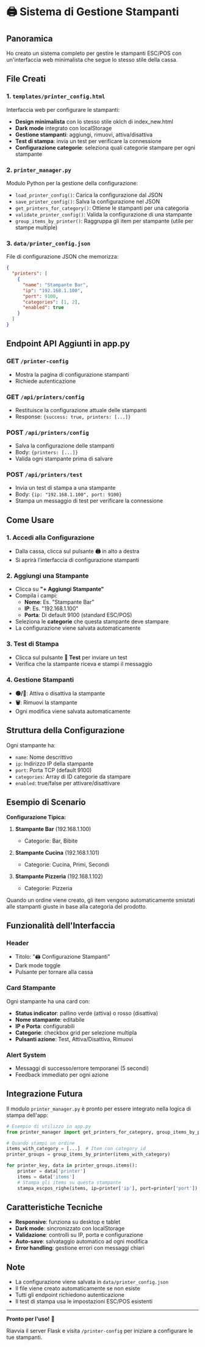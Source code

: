 # 🖨️ Sistema di Gestione Stampanti

## Panoramica

Ho creato un sistema completo per gestire le stampanti ESC/POS con un'interfaccia web minimalista che segue lo stesso stile della cassa.

## File Creati

### 1. `templates/printer_config.html`
Interfaccia web per configurare le stampanti:
- **Design minimalista** con lo stesso stile oklch di index_new.html
- **Dark mode** integrato con localStorage
- **Gestione stampanti**: aggiungi, rimuovi, attiva/disattiva
- **Test di stampa**: invia un test per verificare la connessione
- **Configurazione categorie**: seleziona quali categorie stampare per ogni stampante

### 2. `printer_manager.py`
Modulo Python per la gestione della configurazione:
- `load_printer_config()`: Carica la configurazione dal JSON
- `save_printer_config()`: Salva la configurazione nel JSON
- `get_printers_for_category()`: Ottiene le stampanti per una categoria
- `validate_printer_config()`: Valida la configurazione di una stampante
- `group_items_by_printer()`: Raggruppa gli item per stampante (utile per stampe multiple)

### 3. `data/printer_config.json`
File di configurazione JSON che memorizza:
```json
{
  "printers": [
    {
      "name": "Stampante Bar",
      "ip": "192.168.1.100",
      "port": 9100,
      "categories": [1, 2],
      "enabled": true
    }
  ]
}
```

## Endpoint API Aggiunti in app.py

### GET `/printer-config`
- Mostra la pagina di configurazione stampanti
- Richiede autenticazione

### GET `/api/printers/config`
- Restituisce la configurazione attuale delle stampanti
- Response: `{success: true, printers: [...]}`

### POST `/api/printers/config`
- Salva la configurazione delle stampanti
- Body: `{printers: [...]}`
- Valida ogni stampante prima di salvare

### POST `/api/printers/test`
- Invia un test di stampa a una stampante
- Body: `{ip: "192.168.1.100", port: 9100}`
- Stampa un messaggio di test per verificare la connessione

## Come Usare

### 1. Accedi alla Configurazione
- Dalla cassa, clicca sul pulsante **🖨️** in alto a destra
- Si aprirà l'interfaccia di configurazione stampanti

### 2. Aggiungi una Stampante
- Clicca su **"+ Aggiungi Stampante"**
- Compila i campi:
  - **Nome**: Es. "Stampante Bar"
  - **IP**: Es. "192.168.1.100"
  - **Porta**: Di default 9100 (standard ESC/POS)
- Seleziona le **categorie** che questa stampante deve stampare
- La configurazione viene salvata automaticamente

### 3. Test di Stampa
- Clicca sul pulsante **🧪 Test** per inviare un test
- Verifica che la stampante riceva e stampi il messaggio

### 4. Gestione Stampanti
- **🟢/🔴**: Attiva o disattiva la stampante
- **🗑️**: Rimuovi la stampante
- Ogni modifica viene salvata automaticamente

## Struttura della Configurazione

Ogni stampante ha:
- `name`: Nome descrittivo
- `ip`: Indirizzo IP della stampante
- `port`: Porta TCP (default 9100)
- `categories`: Array di ID categorie da stampare
- `enabled`: true/false per attivare/disattivare

## Esempio di Scenario

**Configurazione Tipica:**

1. **Stampante Bar** (192.168.1.100)
   - Categorie: Bar, Bibite
   
2. **Stampante Cucina** (192.168.1.101)
   - Categorie: Cucina, Primi, Secondi
   
3. **Stampante Pizzeria** (192.168.1.102)
   - Categorie: Pizzeria

Quando un ordine viene creato, gli item vengono automaticamente smistati alle stampanti giuste in base alla categoria del prodotto.

## Funzionalità dell'Interfaccia

### Header
- Titolo: "🖨️ Configurazione Stampanti"
- Dark mode toggle
- Pulsante per tornare alla cassa

### Card Stampante
Ogni stampante ha una card con:
- **Status indicator**: pallino verde (attiva) o rosso (disattiva)
- **Nome stampante**: editabile
- **IP e Porta**: configurabili
- **Categorie**: checkbox grid per selezione multipla
- **Pulsanti azione**: Test, Attiva/Disattiva, Rimuovi

### Alert System
- Messaggi di successo/errore temporanei (5 secondi)
- Feedback immediato per ogni azione

## Integrazione Futura

Il modulo `printer_manager.py` è pronto per essere integrato nella logica di stampa dell'app:

```python
# Esempio di utilizzo in app.py
from printer_manager import get_printers_for_category, group_items_by_printer

# Quando stampi un ordine
items_with_category = [...]  # Item con category_id
printer_groups = group_items_by_printer(items_with_category)

for printer_key, data in printer_groups.items():
    printer = data['printer']
    items = data['items']
    # Stampa gli items su questa stampante
    stampa_escpos_righe(items, ip=printer['ip'], port=printer['port'])
```

## Caratteristiche Tecniche

- **Responsive**: funziona su desktop e tablet
- **Dark mode**: sincronizzato con localStorage
- **Validazione**: controlli su IP, porta e configurazione
- **Auto-save**: salvataggio automatico ad ogni modifica
- **Error handling**: gestione errori con messaggi chiari

## Note

- La configurazione viene salvata in `data/printer_config.json`
- Il file viene creato automaticamente se non esiste
- Tutti gli endpoint richiedono autenticazione
- Il test di stampa usa le impostazioni ESC/POS esistenti

---

**Pronto per l'uso!** 🚀

Riavvia il server Flask e visita `/printer-config` per iniziare a configurare le tue stampanti.
